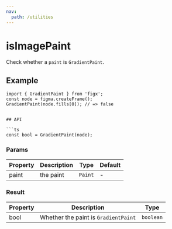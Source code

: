 ```yaml
---
nav:
  path: /utilities
---
```


# isImagePaint

Check whether a `paint` is `GradientPaint`.

## Example

```tsx
import { GradientPaint } from 'figx';
const node = figma.createFrame();
GradientPaint(node.fills[0]); // => false
```

````

## API

```ts
const bool = GradientPaint(node);
````

### Params

| Property | Description | Type    | Default |
| -------- | ----------- | ------- | ------- |
| paint    | the paint   | `Paint` | -       |

### Result

| Property | Description                          | Type      |
| -------- | ------------------------------------ | --------- |
| bool     | Whether the paint is `GradientPaint` | `boolean` |
